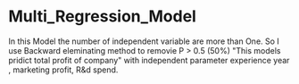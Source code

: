 # Multi_Regression_Model
In this Model the number of independent variable are more than One. So I use Backward eleminating method to removie P > 0.5 (50%)
"This models pridict total profit of company" with independent parameter experience year , marketing profit, R&d spend.
